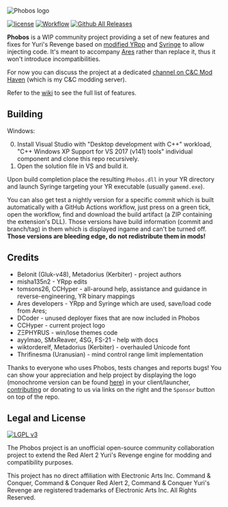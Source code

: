 ![Phobos logo](logo.png)

[![license](https://img.shields.io/github/license/Phobos-developers/Phobos.svg)](https://www.gnu.org/licenses/lgpl-3.0.en.html)
[![Workflow](https://img.shields.io/github/workflow/status/Phobos-developers/Phobos/Nightly%20Build.svg)](https://github.com/Phobos-developers/Phobos/actions)
[![Github All Releases](https://img.shields.io/github/downloads/Phobos-developers/Phobos/total.svg)](https://github.com/Phobos-developers/Phobos/releases)

**Phobos** is a WIP community project providing a set of new features and fixes for Yuri's Revenge based on [modified YRpp](https://github.com/Metadorius/YRpp) and [Syringe](https://github.com/Ares-Developers/Syringe) to allow injecting code. It's meant to accompany [Ares](https://github.com/Ares-Developers/Ares) rather than replace it, thus it won't introduce incompatibilities.

For now you can discuss the project at a dedicated [channel on C&C Mod Haven](https://discord.gg/sZeMzz6qVg) (which is my C&C modding server).

Refer to the [wiki](https://github.com/Phobos-developers/Phobos/wiki) to see the full list of features.

Building
--------

Windows:

0. Install Visual Studio with "Desktop development with C++" workload, "C++ Windows XP Support for VS 2017 (v141) tools" individual component and clone this repo recursively.
1. Open the solution file in VS and build it.

Upon build completion place the resulting `Phobos.dll` in your YR directory and launch Syringe targeting your YR executable (usually `gamemd.exe`).

You can also get test a nightly version for a specific commit which is built automatically with a GitHub Actions workflow, just press on a green tick, open the workflow, find and download the build artifact (a ZIP containing the extension's DLL). Those versions have build information (commit and branch/tag) in them which is displayed ingame and can't be turned off. **Those versions are bleeding edge, do not redistribute them in mods!**

Credits
-------

- Belonit (Gluk-v48), Metadorius (Kerbiter) - project authors
- misha135n2 - YRpp edits
- tomsons26, CCHyper - all-around help, assistance and guidance in reverse-engineering, YR binary mappings
- Ares developers - YRpp and Syringe which are used, save/load code from Ares; 
- DCoder - unused deployer fixes that are now included in Phobos
- CCHyper - current project logo
- ZΞPHYɌUS - win/lose themes code
- ayylmao, SMxReaver, 4SG, FS-21 - help with docs
- wiktorderelf, Metadorius (Kerbiter) - overhauled Unicode font
- Thrifinesma (Uranusian) - mind control range limit implementation

Thanks to everyone who uses Phobos, tests changes and reports bugs! You can show your appreciation and help project by displaying the logo (monochrome version can be found [here](logo-mono.png)) in your client/launcher, [contributing](https://github.com/Phobos-developers/Phobos/wiki/Contributing) or donating to us via links on the right and the `Sponsor` button on top of the repo.

Legal and License
-----
[![LGPL v3](https://www.gnu.org/graphics/lgplv3-147x51.png)](https://opensource.org/licenses/LGPL-3.0)

The Phobos project is an unofficial open-source community collaboration project to extend the Red Alert 2 Yuri's Revenge engine for modding and compatibility purposes.

This project has no direct affiliation with Electronic Arts Inc. Command & Conquer, Command & Conquer Red Alert 2, Command & Conquer Yuri's Revenge are registered trademarks of Electronic Arts Inc. All Rights Reserved.

